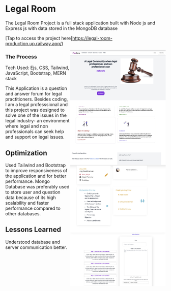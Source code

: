 
# Legal Room 

The Legal Room Project is a full stack application built with Node js and Express js with data stored in the MongoDB database

[Tap to access the project here]https://legal-room-production.up.railway.app/)

<img align="right" width="300" src="public/images/demo1.png" alt="legal room demo" />

<img align="right" width="300" src="public/images/demo2.jpeg" alt="legal room demo" />

<img align="right" width="300" src="public/images/demo3.jpeg" alt="legal room demo" />

<img align="right" width="300" src="public/images/demo4.jpeg" alt="legal room demo" />

### The Process

Tech Used: Ejs, CSS, Tailwind, JavaScript, Bootstrap, MERN stack

This Application is a question and answer forum for legal practitioners. Besides coding, I am a legal professsional and this project was designed to solve one of the issues in the legal industry- an environment where legal and non professionals can seek help and support on legal issues.

## Optimization
Used Tailwind and Bootstrap to improve responsiveness of the application and for better performance. Mongo Database was preferably used to store user and question data because of its high scalability and faster performance compared to other databases.

## Lessons Learned

Understood database and server communication better. 

